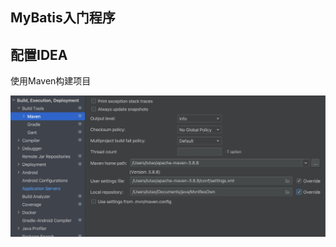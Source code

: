 ## MyBatis入门程序

## 配置IDEA

使用Maven构建项目

![image-20240118163847305](../Pic/image-20240118163847305.png)